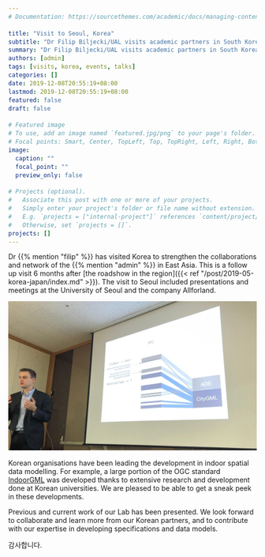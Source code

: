 ```yaml
---
# Documentation: https://sourcethemes.com/academic/docs/managing-content/

title: "Visit to Seoul, Korea"
subtitle: "Dr Filip Biljecki/UAL visits academic partners in South Korea to strength research collaborations"
summary: "Dr Filip Biljecki/UAL visits academic partners in South Korea to strength research collaborations"
authors: [admin]
tags: [visits, korea, events, talks]
categories: []
date: 2019-12-08T20:55:19+08:00
lastmod: 2019-12-08T20:55:19+08:00
featured: false
draft: false

# Featured image
# To use, add an image named `featured.jpg/png` to your page's folder.
# Focal points: Smart, Center, TopLeft, Top, TopRight, Left, Right, BottomLeft, Bottom, BottomRight.
image:
  caption: ""
  focal_point: ""
  preview_only: false

# Projects (optional).
#   Associate this post with one or more of your projects.
#   Simply enter your project's folder or file name without extension.
#   E.g. `projects = ["internal-project"]` references `content/project/deep-learning/index.md`.
#   Otherwise, set `projects = []`.
projects: []
---
```


Dr {{% mention "filip" %}} has visited Korea to strengthen the collaborations and network of the {{% mention "admin" %}} in East Asia.
This is a follow up visit 6 months after [the roadshow in the region]({{< ref "/post/2019-05-korea-japan/index.md" >}}).
The visit to Seoul included presentations and meetings at the University of Seoul and the company Allforland.

![](1.jpg)

Korean organisations have been leading the development in indoor spatial data modelling.
For example, a large portion of the OGC standard [IndoorGML](http://www.indoorgml.net) was developed thanks to extensive research and development done at Korean universities.
We are pleased to be able to get a sneak peek in these developments.

Previous and current work of our Lab has been presented.
We look forward to collaborate and learn more from our Korean partners, and to contribute with our expertise in developing specifications and data models.

감사합니다.
